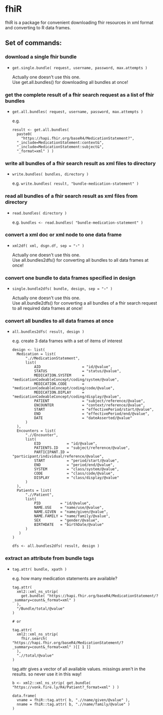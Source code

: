 # fhiR
fhiR is a package for convenient downloading fhir resources in xml format and converting to R data frames.

## Set of commands:

### download a single fhir bundle
- ```get.single.bundle( request, username, password, max.attempts )```  

  Actually one doesn't use this one.  
  Use get.all.bundles() for downloading all bundles at once!  


### get the complete result of a fhir search request as a list of fhir bundles
- ```get.all.bundles( request, username, password, max.attempts )```  

  e.g.
  ```
  result <- get.all.bundles(
    paste0(
      "https://hapi.fhir.org/baseR4/MedicationStatement?",
    "_include=MedicationStatement:context&",
    "_include=MedicationStatement:subject&",
    "_format=xml" ) )
  ```  


### write all bundles of a fhir search result as xml files to directory
- ```write.bundles( bundles, directory )```  

  e.g. ```write.bundles( result, "bundle-medication-statement" )```


### read all bundles of a fhir search result as xml files from directory
- ```read.bundles( directory )```  

  e.g. ```bundles <- read.bundles( "bundle-medication-statement" )```


### convert a xml doc or xml node to one data frame
- ```xml2df( xml, dsgn.df, sep = "›" )```
  
  Actually one doesn't use this one.  
  Use all.bundles2dfs() for converting all bundles to all data frames at once!  


### convert one bundle to data frames specified in design
- ```single.bundle2dfs( bundle, design, sep = "›" )```  

  Actually one doesn't use this one.  
  Use all.bundle2dfs() for converting a all bundles of a fhir search request to all required data frames at once!  


### convert all bundles to all data frames at once
- ```all.bundles2dfs( result, design )```

  e.g. create 3 data frames with a set of items of interest  
  ```
  design <- list(
    Medication = list(
        ".//MedicationStatement",
        list(
            AID                   = "id/@value",
            STATUS                = "status/@value",
            MEDICATION.SYSTEM     = "medicationCodeableConcept/coding/system/@value",
            MEDICATION.CODE       = "medicationCodeableConcept/coding/code/@value",
            MEDICATION.DIPLAY     = "medicationCodeableConcept/coding/display/@value",
            PATIENT               = "subject/reference/@value",
            ENCOUNTER             = "context/reference/@value",
            START                 = "effectivePeriod/start/@value",
            END                   = "effectivePeriod/end/@value",
            DATE                  = "dateAsserted/@value"
        )
	),
	Encounters = list(
		".//Encounter",
		list(
			EID            = "id/@value",
			PATIENTS.ID    = "subject/reference/@value",
			PARTICIPANT.ID = "participant/individual/reference/@value",
			START          = "period/start/@value",
			END            = "period/end/@value",
			SYSTEM         = "class/system/@value",
			CODE           = "class/code/@value",
			DISPLAY        = "class/display/@value"
		)
	),
	Patients = list(
		".//Patient",
		list(
			PID         = "id/@value",
			NAME.USE    = "name/use/@value",
			NAME.GIVEN  = "name/given/@value",
			NAME.FAMILY = "name/family/@value",
			SEX         = "gender/@value",
			BIRTHDATE   = "birthDate/@value"
        )
     )
  )

  dfs <- all.bundles2dfs( result, design )
  ```

### extract an attribute from bundle tags
- ```tag.attr( bundle, xpath )```

  e.g. how many medication statements are available?
  ```
  tag.attr(
    xml2::xml_ns_strip( 
      get.bundle( "https://hapi.fhir.org/baseR4/MedicationStatement/?_summary=count&_format=xml" )
    ),
    "/Bundle/total/@value"
  )

  # or

  tag.attr(
    xml2::xml_ns_strip( 
      fhir.search( "https://hapi.fhir.org/baseR4/MedicationStatement/?_summary=count&_format=xml" )[[ 1 ]]
    ),
    ".//total/@value"
  )
  ```

  tag.attr gives a vector of all available values. missings aren't in the results.
  so never use it in this way!

  ```
  b <- xml2::xml_ns_strip( get.bundle( "https://vonk.fire.ly/R4/Patient?_format=xml" ) )

  data.frame(
    vname = fhiR::tag.attr( b, ".//name/given/@value" ),
    nname = fhiR::tag.attr( b, ".//name/family/@value" )
  )
  ```
  